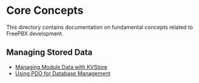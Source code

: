 # Core Concepts

This directory contains documentation on fundamental concepts related to FreePBX development.

## Managing Stored Data

-   [Managing Module Data with KVStore](managing-data-with-kvstore.md)
-   [Using PDO for Database Management](using-pdo-for-database-management.md)
